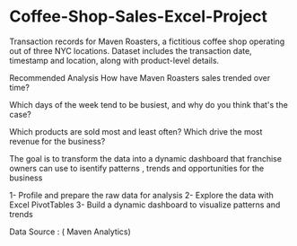 # Coffee-Shop-Sales-Excel-Project
Transaction records for Maven Roasters, a fictitious coffee shop operating out of three NYC locations. Dataset includes the transaction date, timestamp and location, along with product-level details.

Recommended Analysis
How have Maven Roasters sales trended over time?

Which days of the week tend to be busiest, and why do you think that's the case?

Which products are sold most and least often? Which drive the most revenue for the business?

The goal is to transform the data into a dynamic dashboard that franchise owners can use to isentify patterns , trends and opportunities for the business

1- Profile and prepare the raw data for analysis
2- Explore the data with Excel PivotTables
3- Build a dynamic dashboard to visualize patterns and trends

Data Source : ( Maven Analytics)
